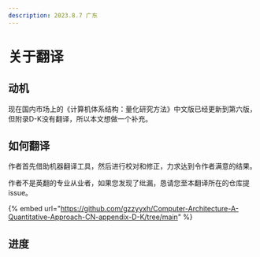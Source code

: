 ```yaml
---
description: 2023.8.7 广东
---
```


# 关于翻译

## 动机

现在国内市场上的《计算机体系结构：量化研究方法》中文版已经更新到第六版，但附录D-K没有翻译，所以本文想做一个补充。

## 如何翻译

作者首先借助机器翻译工具，然后进行校对和修正，力求达到令作者满意的结果。

作者不是英翻的专业从业者，如果您发现了纰漏，恳请您至本翻译所在的仓库提issue。

{% embed url="https://github.com/gzzyyxh/Computer-Architecture-A-Quantitative-Approach-CN-appendix-D-K/tree/main" %}

## 进度

